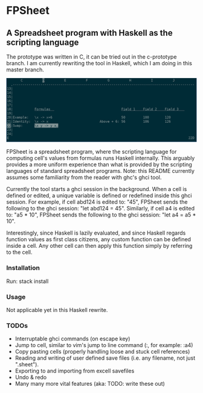 # FPSheet
## A Spreadsheet program with Haskell as the scripting language

The prototype was written in C, it can be tried out in the c-prototype branch.
I am currently rewriting the tool in Haskell, which I am doing in this master branch.

![Alt text](imgs/example.png?raw=true "Example")

FPSheet is a spreadsheet program, where the scripting language for computing cell's values from formulas runs Haskell internally.
This arguably provides a more uniform experience than what is provided by the scripting languages of standard spreadsheet programs. Note: this README currently assumes some familiarity from the reader with ghc's ghci tool.

Currently the tool starts a ghci session in the background. When a cell is defined or edited, a unique variable is defined or redefined inside this ghci session. For example, if cell abd124 is edited to: "45", FPSheet sends the following to the ghci session: "let abd124 = 45". Similarly, if cell a4 is edited to: "a5 * 10", FPSheet sends the following to the ghci session: "let a4 = a5 * 10".

Interestingly, since Haskell is lazily evaluated, and since Haskell regards function values as first class citizens, any custom function can be defined inside a cell. Any other cell can then apply this function simply by referring to the cell.

### Installation

Run: stack install

### Usage

Not applicable yet in this Haskell rewrite.

### TODOs

- Interruptable ghci commands (on escape key)
- Jump to cell, similar to vim's jump to line command (:<column><row>,   for example: :a4)
- Copy pasting cells (properly handling loose and stuck cell references)
- Reading and writing of user defined save files (i.e. any filename, not just ".sheet").
- Exporting to and importing from excell savefiles
- Undo & redo
- Many many more vital features (aka: TODO: write these out)
